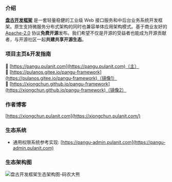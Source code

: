 ### 介绍

[**盘古开发框架**](https://pangu.pulanit.com) 是一套轻量稳健的工业级 Web 接口服务和中后台业务系统开发框架。原生支持微服务分布式架构的同时也兼容单体应用架构模式。基于商业友好的 [Apache-2.0](https://www.apache.org/licenses/LICENSE-2.0) 协议**免费开源**发布。我们希望不仅是开源的受益者也能成为开源贡献者，与开源社区一起**共建共享开源生态**。

### 项目主页&开发指南

:leaves: [https://pangu.pulanit.com](https://pangu.pulanit.com)（主）   
:maple_leaf: [https://pulanos.gitee.io/pangu-framework](https://pulanos.gitee.io/pangu-framework)（镜像1）  
:sunflower: [https://xiongchun.github.io/pangu-framework](https://xiongchun.github.io/pangu-framework)（镜像2） 

### 作者博客
[https://xiongchun.pulanit.com](https://xiongchun.pulanit.com/)

### 生态系统
- 通用权限系统参考实现: [https://pangu-admin.pulanit.com](https://pangu-admin.pulanit.com)

### 生态架构图
![盘古开发框架生态架构图-码农大熊](https://gitcode.net/pulanos/pangu-framework/-/raw/master/docs/resources/doc/34-pangu-framework.png)